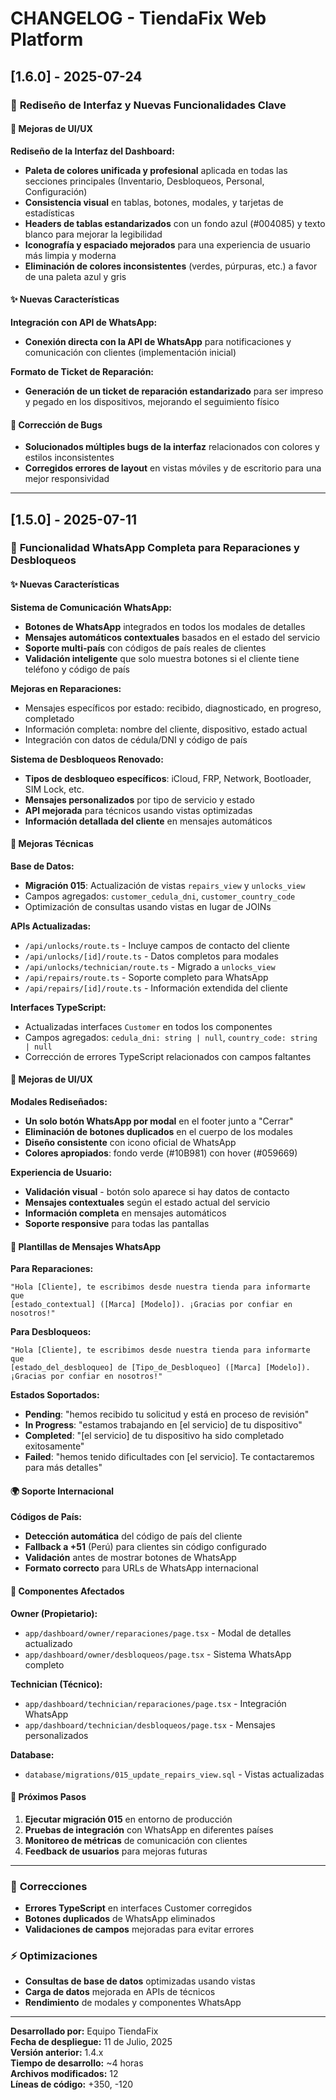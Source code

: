 # CHANGELOG - TiendaFix Web Platform

## [1.6.0] - 2025-07-24

### 🎉 **Rediseño de Interfaz y Nuevas Funcionalidades Clave**

#### 🎨 **Mejoras de UI/UX**

**Rediseño de la Interfaz del Dashboard:**
- **Paleta de colores unificada y profesional** aplicada en todas las secciones principales (Inventario, Desbloqueos, Personal, Configuración)
- **Consistencia visual** en tablas, botones, modales, y tarjetas de estadísticas
- **Headers de tablas estandarizados** con un fondo azul (#004085) y texto blanco para mejorar la legibilidad
- **Iconografía y espaciado mejorados** para una experiencia de usuario más limpia y moderna
- **Eliminación de colores inconsistentes** (verdes, púrpuras, etc.) a favor de una paleta azul y gris

#### ✨ **Nuevas Características**

**Integración con API de WhatsApp:**
- **Conexión directa con la API de WhatsApp** para notificaciones y comunicación con clientes (implementación inicial)

**Formato de Ticket de Reparación:**
- **Generación de un ticket de reparación estandarizado** para ser impreso y pegado en los dispositivos, mejorando el seguimiento físico

#### 🐛 **Corrección de Bugs**

- **Solucionados múltiples bugs de la interfaz** relacionados con colores y estilos inconsistentes
- **Corregidos errores de layout** en vistas móviles y de escritorio para una mejor responsividad

---

## [1.5.0] - 2025-07-11

### 🎉 **Funcionalidad WhatsApp Completa para Reparaciones y Desbloqueos**

#### ✨ **Nuevas Características**

**Sistema de Comunicación WhatsApp:**
- **Botones de WhatsApp** integrados en todos los modales de detalles
- **Mensajes automáticos contextuales** basados en el estado del servicio
- **Soporte multi-país** con códigos de país reales de clientes
- **Validación inteligente** que solo muestra botones si el cliente tiene teléfono y código de país

**Mejoras en Reparaciones:**
- Mensajes específicos por estado: recibido, diagnosticado, en progreso, completado
- Información completa: nombre del cliente, dispositivo, estado actual
- Integración con datos de cédula/DNI y código de país

**Sistema de Desbloqueos Renovado:**
- **Tipos de desbloqueo específicos**: iCloud, FRP, Network, Bootloader, SIM Lock, etc.
- **Mensajes personalizados** por tipo de servicio y estado
- **API mejorada** para técnicos usando vistas optimizadas
- **Información detallada del cliente** en mensajes automáticos

#### 🔧 **Mejoras Técnicas**

**Base de Datos:**
- **Migración 015**: Actualización de vistas `repairs_view` y `unlocks_view`
- Campos agregados: `customer_cedula_dni`, `customer_country_code`
- Optimización de consultas usando vistas en lugar de JOINs

**APIs Actualizadas:**
- `/api/unlocks/route.ts` - Incluye campos de contacto del cliente
- `/api/unlocks/[id]/route.ts` - Datos completos para modales
- `/api/unlocks/technician/route.ts` - Migrado a `unlocks_view`
- `/api/repairs/route.ts` - Soporte completo para WhatsApp
- `/api/repairs/[id]/route.ts` - Información extendida del cliente

**Interfaces TypeScript:**
- Actualizadas interfaces `Customer` en todos los componentes
- Campos agregados: `cedula_dni: string | null`, `country_code: string | null`
- Corrección de errores TypeScript relacionados con campos faltantes

#### 🎨 **Mejoras de UI/UX**

**Modales Rediseñados:**
- **Un solo botón WhatsApp por modal** en el footer junto a "Cerrar"
- **Eliminación de botones duplicados** en el cuerpo de los modales
- **Diseño consistente** con icono oficial de WhatsApp
- **Colores apropiados**: fondo verde (#10B981) con hover (#059669)

**Experiencia de Usuario:**
- **Validación visual** - botón solo aparece si hay datos de contacto
- **Mensajes contextuales** según el estado actual del servicio
- **Información completa** en mensajes automáticos
- **Soporte responsive** para todas las pantallas

#### 📱 **Plantillas de Mensajes WhatsApp**

**Para Reparaciones:**
```
"Hola [Cliente], te escribimos desde nuestra tienda para informarte que 
[estado_contextual] ([Marca] [Modelo]). ¡Gracias por confiar en nosotros!"
```

**Para Desbloqueos:**
```
"Hola [Cliente], te escribimos desde nuestra tienda para informarte que 
[estado_del_desbloqueo] de [Tipo_de_Desbloqueo] ([Marca] [Modelo]). 
¡Gracias por confiar en nosotros!"
```

**Estados Soportados:**
- **Pending**: "hemos recibido tu solicitud y está en proceso de revisión"
- **In Progress**: "estamos trabajando en [el servicio] de tu dispositivo"
- **Completed**: "[el servicio] de tu dispositivo ha sido completado exitosamente"
- **Failed**: "hemos tenido dificultades con [el servicio]. Te contactaremos para más detalles"

#### 🌍 **Soporte Internacional**

**Códigos de País:**
- **Detección automática** del código de país del cliente
- **Fallback a +51** (Perú) para clientes sin código configurado
- **Validación** antes de mostrar botones de WhatsApp
- **Formato correcto** para URLs de WhatsApp internacional

#### 🔄 **Componentes Afectados**

**Owner (Propietario):**
- `app/dashboard/owner/reparaciones/page.tsx` - Modal de detalles actualizado
- `app/dashboard/owner/desbloqueos/page.tsx` - Sistema WhatsApp completo

**Technician (Técnico):**
- `app/dashboard/technician/reparaciones/page.tsx` - Integración WhatsApp
- `app/dashboard/technician/desbloqueos/page.tsx` - Mensajes personalizados

**Database:**
- `database/migrations/015_update_repairs_view.sql` - Vistas actualizadas

#### 🚀 **Próximos Pasos**

1. **Ejecutar migración 015** en entorno de producción
2. **Pruebas de integración** con WhatsApp en diferentes países
3. **Monitoreo de métricas** de comunicación con clientes
4. **Feedback de usuarios** para mejoras futuras

---

### 🐛 **Correcciones**

- **Errores TypeScript** en interfaces Customer corregidos
- **Botones duplicados** de WhatsApp eliminados
- **Validaciones de campos** mejoradas para evitar errores

### ⚡ **Optimizaciones**

- **Consultas de base de datos** optimizadas usando vistas
- **Carga de datos** mejorada en APIs de técnicos
- **Rendimiento** de modales y componentes WhatsApp

---

**Desarrollado por:** Equipo TiendaFix  
**Fecha de despliegue:** 11 de Julio, 2025  
**Versión anterior:** 1.4.x  
**Tiempo de desarrollo:** ~4 horas  
**Archivos modificados:** 12  
**Líneas de código:** +350, -120 